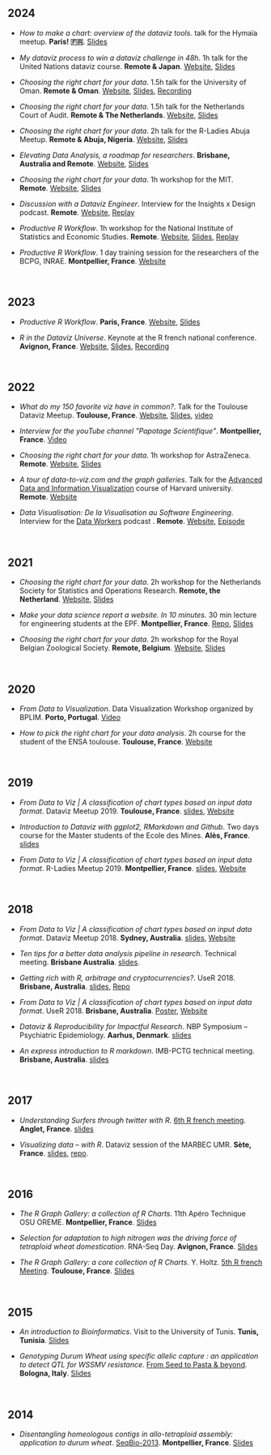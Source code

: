 ## 2024

- *How to make a chart: overview of the dataviz tools*. talk for the Hymaïa meetup. **Paris! 🇫🇷**. [Slides](https://docs.google.com/presentation/d/14zwD7zMSGqNT5f5k-U6Jt4RBMc9dJllWCeGSilPPWLA/edit#slide=id.p70)

- *My dataviz process to win a dataviz challenge in 48h*. 1h talk for the United Nations dataviz course. **Remote & Japan**. [Website](https://www.data-to-viz.com), [Slides](https://docs.google.com/presentation/d/1PxTB7aKdC7RjBcvgVP3-j9vRqYiaVJUceLIrFAbQlFA/edit#slide=id.g2cb344269b7_1_642)

- *Choosing the right chart for your data*. 1.5h talk for the University of Oman. **Remote & Oman**. [Website](https://www.data-to-viz.com), [Slides](https://docs.google.com/presentation/d/1PxTB7aKdC7RjBcvgVP3-j9vRqYiaVJUceLIrFAbQlFA/edit#slide=id.g2cb344269b7_1_642), [Recording](https://www.youtube.com/watch?v=864lW5TfNuw)

- *Choosing the right chart for your data*. 1.5h talk for the Netherlands Court of Audit. **Remote & The Netherlands**. [Website](https://www.data-to-viz.com), [Slides](https://docs.google.com/presentation/d/1PxTB7aKdC7RjBcvgVP3-j9vRqYiaVJUceLIrFAbQlFA/edit#slide=id.g2cb344269b7_1_642)

- *Choosing the right chart for your data*. 2h talk for the R-Ladies Abuja Meetup. **Remote & Abuja, Nigeria**. [Website](https://www.data-to-viz.com), [Slides](https://docs.google.com/presentation/d/1PxTB7aKdC7RjBcvgVP3-j9vRqYiaVJUceLIrFAbQlFA/edit#slide=id.g2cb344269b7_1_642)

- *Elevating Data Analysis, a roadmap for researchers*. **Brisbane, Australia and Remote**. [Website](https://www.productive-web-workflow.com), [Slides](https://github.com/holtzy/Talk/blob/master/2024/elevating_data_analysis_UQ.pdf)

- *Choosing the right chart for your data*. 1h workshop for the MIT. **Remote**. [Website](https://www.data-to-viz.com), [Slides](https://docs.google.com/presentation/d/1PxTB7aKdC7RjBcvgVP3-j9vRqYiaVJUceLIrFAbQlFA/edit#slide=id.g2cb344269b7_1_642)

- *Discussion with a Dataviz Engineer*. Interview for the Insights x Design podcast. **Remote**. [Website](www.yan-holtz.com), [Replay](https://www.youtube.com/watch?v=tVOlwZuKRwg&list=PL80OZ9pWM1bDJY932uZcqJlgVbX4mTSI2&index=1)

- *Productive R Workflow*. 1h workshop for the National Institute of Statistics and Economic Studies. **Remote**. [Website](https://www.productive-web-workflow.com), [Slides](https://docs.google.com/presentation/d/15MdEbeFOdoav60Z-lUz09O9TGdOb0eQVN6zc3--ZnVw/edit#slide=id.p), [Replay](https://insee-fr.zoom.us/rec/share/zL_ILy2350NdhlEkM7i-FcNOXmVuV6hFBZpa5HmN7yO9j-7Mlm3gsPQiY22YIIvQ.wRSs0FwtL9hK5r11)

- *Productive R Workflow*. 1 day training session for the researchers of the BCPG, INRAE. **Montpellier, France**. [Website](https://www.productive-web-workflow.com)

  
<br>

## 2023

- *Productive R Workflow*. **Paris, France**. [Website](https://www.productive-web-workflow.com), [Slides](https://docs.google.com/presentation/d/1R_yvs3a9sagbA6CmQGHzk9LLUc9So0fedDKhTq0PCgM/edit#slide=id.p)

- *R in the Dataviz Universe*. Keynote at the R french national conference. **Avignon, France**. [Website](https://rr2023.sciencesconf.org/program), [Slides](https://github.com/holtzy/Talk/blob/master/2023/R_in_Dataviz_universe.pdf), [Recording](https://www.youtube.com/watch?v=RrRXcC4KOzc&list=PLC0_Y4EpEglVaDSXFiqn_lm1v_lcjMDki&index=7)


<br>

## 2022

- *What do my 150 favorite viz have in common?*. Talk for the Toulouse Dataviz Meetup. **Toulouse, France**. [Website](https://www.dataviz-inspiration.com), [Slides](https://github.com/holtzy/Talk/blob/master/2022/What-is-a-impactful-chart.pdf), [video](https://www.youtube.com/watch?v=GIOJfiT8A_s)

- *Interview for the youTube channel "Papotage Scientifique"*. **Montpellier, France**. [Video](https://www.youtube.com/watch?v=D3suqEG82vg)

- *Choosing the right chart for your data*. 1h workshop for AstraZeneca. **Remote**. [Website](https://www.data-to-viz.com), [Slides](https://github.com/holtzy/Talk/blob/master/2022/Talk_AstraZeneca.pdf)

- *A tour of data-to-viz.com and the graph galleries*. Talk for the [Advanced Data and Information Visualization](https://www.hks.harvard.edu/courses/advanced-data-and-information-visualization) course of Harvard university. **Remote**. [Website](https://www.data-to-viz.com)

- *Data Visualisation: De la Visualisation au Software Engineering*. Interview for the [Data Workers](https://www.data-workers.com/podcast/) podcast . **Remote**. [Website](https://www.data-workers.com/podcast/), [Episode](https://www.data-workers.com/2022/02/03/14-data-visualisation-visualisation-software-engineering/)


<br>

## 2021

- *Choosing the right chart for your data*. 2h workshop for the Netherlands Society for Statistics and Operations Research. **Remote, the Netherland**. [Website](https://www.data-to-viz.com), [Slides](https://github.com/holtzy/Talk/blob/master/2021/Talk_NetherlandSocietyStatistics.pdf)

- *Make your data science report a website. In 10 minutes.* 30 min lecture for engineering students at the EPF. **Montpellier, France**. [Repo](https://github.com/holtzy/data_analysis_website), [Slides](https://github.com/holtzy/data_analysis_website)

- *Choosing the right chart for your data*. 2h workshop for the Royal Belgian Zoological Society. **Remote, Belgium**. [Website](https://www.data-to-viz.com), [Slides](https://github.com/holtzy/Talk/blob/master/2021/Talk_BelgianZooSociety.pdf)


<br>

## 2020
- *From Data to Visualization*. Data Visualization Workshop organized by BPLIM. **Porto, Portugal**. [Video](https://www.youtube.com/playlist?list=PLUZo4TFBklMYZhiVPzuV_Oxaqay2WbQIM)

- *How to pick the right chart for your data analysis*. 2h course for the student of the ENSA toulouse. **Toulouse, France**. [Website](https://www.data-to-viz.com)

<br>

## 2019

- *From Data to Viz | A classification of chart types based on input data format*. Dataviz Meetup 2019. **Toulouse, France**. [slides](https://github.com/holtzy/Talk/blob/master/2019/Talk_DatavizMeetup_Toulouse2019.pdf), [Website](https://www.data-to-viz.com)

- *Introduction to Dataviz with ggplot2, RMarkdown and Github*. Two days course for the Master students of the Ecole des Mines. **Alès, France**. [slides](https://www.yan-holtz.com/teaching)

- *From Data to Viz | A classification of chart types based on input data format*. R-Ladies Meetup 2019. **Montpellier, France**. [slides](https://github.com/holtzy/Talk/blob/master/2019/Talk_DatavizMeetup_Montpellier2019.pdf), [Website](https://www.data-to-viz.com)

<br>

## 2018

- *From Data to Viz | A classification of chart types based on input data format*. Dataviz Meetup 2018. **Sydney, Australia**. [slides](https://github.com/holtzy/Talk/blob/master/2018/Talk_DatavizMeetup_Sydney2018.pdf), [Website](https://www.data-to-viz.com)

- *Ten tips for a better data analysis pipeline in research*. Technical meeting. **Brisbane Australia**. [slides](https://github.com/holtzy/Talk/blob/master/2018/Talk_YanHoltz_QBI_August2018.pdf).

- *Getting rich with R, arbitrage and cryptocurrencies?*. UseR 2018. **Brisbane, Australia**. [slides](https://github.com/holtzy/Talk/blob/master/2018/Talk_User2018_crypto.pdf), [Repo](https://github.com/holtzy/Crypto-Arbitrage)

- *From Data to Viz | A classification of chart types based on input data format*. UseR 2018. **Brisbane, Australia**. [Poster](https://www.data-to-viz.com/poster.html), [Website](https://www.data-to-viz.com)

- *Dataviz & Reproducibility for Impactful Research*. NBP Symposium – Psychiatric Epidemiology. **Aarhus, Denmark**. [slides](https://github.com/holtzy/Talk/blob/master/2018/Talk_YanHoltz_Aarhus2018.pdf)

- *An express introduction to R markdown*. IMB-PCTG technical meeting. **Brisbane, Australia**. [slides](https://github.com/holtzy/Talk/blob/master/2018/Introduction_to_Rmarkdown.pdf)

<br>

## 2017

- *Understanding Surfers through twitter with R*. [6th R french meeting](http://angletr2017.com). **Anglet, France**. [slides](https://github.com/holtzy/Talk/blob/master/2017/Holtz_LightTalk_RencontresR_2017.pdf)

- *Visualizing data – with R*. Dataviz session of the MARBEC UMR. **Sète, France**. [slides](https://holtzy.github.io/DatavizWithR_Sete_2017/#1), [repo](https://github.com/holtzy/DatavizWithR_Sete_2017).

<br>

## 2016

- *The R Graph Gallery: a collection of R Charts*. 11th Apéro Technique OSU OREME. **Montpellier, France**. [Slides](https://github.com/holtzy/Talk/blob/master/2016/Holtz_Talk_Atelier_technique_dec_2016.pdf)

- *Selection for adaptation to high nitrogen was the driving force of tetraploid wheat domestication*. RNA-Seq Day.  **Avignon, France**. [Slides](https://github.com/holtzy/Talk/blob/master/2016/talk_rnaseq_workshop_avignon_may_2016.pdf)

- *The R Graph Gallery: a core collection of R Charts*. Y. Holtz. [5th R french Meeting](). **Toulouse, France**. [Slides](https://github.com/holtzy/Talk/blob/master/2016/HoltzY_LightTalk_RencontresR_2016.pdf)

<br>

## 2015

- *An introduction to Bioinformatics*. Visit to the University of Tunis. **Tunis, Tunisia**. [Slides](https://github.com/holtzy/Talk/blob/master/2015/ngs_yh_vr_2015_tunis.pdf)

- *Genotyping Durum Wheat using specific allelic capture : an application to detect QTL for WSSMV resistance*. [From Seed to Pasta & beyond](http://www.fstp15.com/wp-content/uploads/2014/09/ROUND-TABLE-EXPO-3-GIUGNO1.pdf). **Bologna, Italy**. [Slides](https://github.com/holtzy/Talk/blob/master/2015/Presentation_from_BW_to_pasta_2015_05_Italia.pdf)

<br>

## 2014

- *Disentangling homeologous contigs in allo-tetraploid assembly: application to durum wheat*. [SeqBio-2013](http://www.gdr-bim.cnrs.fr/seqbio2013/). **Montpellier, France**.  [Slides](https://github.com/holtzy/Talk/blob/master/2014/recomb-CG-v_y.holtz.pdf)


